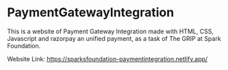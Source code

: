 # PaymentGatewayIntegration
This is a website of Payment Gateway Integration made with HTML, CSS, Javascript and razorpay an unified payment, as a task of The GRIP at Spark Foundation.


Website Link: https://sparksfoundation-paymentintegration.netlify.app/
